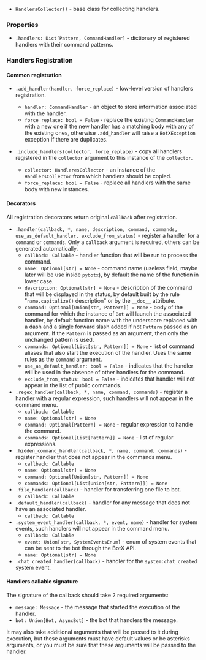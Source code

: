 * `HandlersCollector()` - base class for collecting handlers.

### Properties

* `.handlers: Dict[Pattern, CommandHandler]` - dictionary of registered handlers with their command patterns.
        
### Handlers Registration

#### Common registration

* `.add_handler(handler, force_replace)` - low-level version of handlers registration.
    * `handler: CommandHandler` - an object to store information associated with the handler.
    * `force_replace: bool = False` - replace the existing `CommandHandler` with a new one if the new handler has a 
matching body with any of the existing ones, otherwise `.add_handler` will raise a `BotXException` exception if there are duplicates.
    
* `.include_handlers(collector, force_replace)` - copy all handlers registered in the `collector` argument to this instance of the `collector`.
    * `collector: HandleresCollector` - an instance of the `HandlersCollector` from which handlers should be copied.
    * `force_replace: bool = False` - replace all handlers with the same body with new instances.

#### Decorators

All registration decorators return original `callback` after registration.

* `.handler(callback, *, name, description, command, commands, use_as_default_handler, exclude_from_status)` - 
register a handler for a `command` or `commands`. Only a `callback` argument is required, others can be generated automatically.
    * `callback: Callable` - handler function that will be run to process the command.
    * `name: Optional[str] = None` - command name (useless field, maybe later will be use inside `pybotx`), 
by default the name of the function in lower case.
    * `description: Optional[str] = None` - description of the command that will be displayed in the status, 
by default built by the rule "`name.capitalize()` description" or by the `__doc__` attribute.
    * `command: Optional[Union[str, Pattern]] = None` - body of the command for which the instance of `Bot` will 
launch the associated handler, by default function name with the underscore replaced with a dash and a single forward slash added 
if not `Pattern` passed as an argument. If the `Pattern` is passed as an argument, then only the unchanged pattern is used.
    * `commands: Optional[List[str, Pattern]] = None` - list of command aliases that also start the execution of the handler.
Uses the same rules as the `command` argument.
    * `use_as_default_handler: bool = False` - indicates that the handler will be used in the absence of other handlers for the command.
    * `exclude_from_status: bool = False` - indicates that handler will not appear in the list of public commands.
* `.regex_handler(callback, *, name, command, commands)` - register a handler with a regular expression, 
such handlers will not appear in the command menu.
    * `callback: Callable`
    * `name: Optional[str] = None`
    * `command: Optional[Pattern] = None` - regular expression to handle the command.
    * `commands: Optional[List[Pattern]] = None` - list of regular expressions.
* `.hidden_command_handler(callback, *, name, command, commands)` - register handler that does not appear in the commands menu.
    * `callback: Callable`
    * `name: Optional[str] = None`
    * `command: Optional[Union[str, Pattern]] = None`
    * `commands: Optional[List[Union[str, Pattern]]] = None`
* `.file_handler(callback)` - handler for transferring one file to bot.
    * `callback: Callable`
* `.default_handler(callback)` - handler for any message that does not have an associated handler.
    * `callback: Callable`
* `.system_event_handler(callback, *, event, name)` - handler for system events, such handlers will not appear in the command menu.
    * `callback: Callable`
    * `event: Union[str, SystemEventsEnum]` - enum of system events that can be sent to the bot through the BotX API.
    * `name: Optional[str] = None`
* `.chat_created_handler(callback)` - handler for the `system:chat_created` system event.

#### Handlers callable signature

The signature of the callback should take 2 required arguments:

  * `message: Message` - the message that started the execution of the handler.
  * `bot: Union[Bot, AsyncBot]` - the bot that handlers the message.
    
It may also take additional arguments that will be passed to it during execution, 
but these arguments must have default values ​​or be asterisks arguments, 
or you must be sure that these arguments will be passed to the handler.
